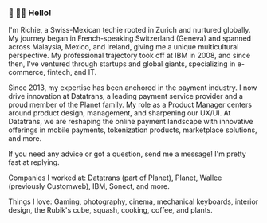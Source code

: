 ### 👀 🖖🏻 Hello!

I'm Richie, a Swiss-Mexican techie rooted in Zurich and nurtured globally. My journey began in French-speaking Switzerland (Geneva) and spanned across Malaysia, Mexico, and Ireland, giving me a unique multicultural perspective. My professional trajectory took off at IBM in 2008, and since then, I've ventured through startups and global giants, specializing in e-commerce, fintech, and IT.

Since 2013, my expertise has been anchored in the payment industry. I now drive innovation at Datatrans, a leading payment service provider and a proud member of the Planet family. My role as a Product Manager centers around product design, management, and sharpening our UX/UI. At Datatrans, we are reshaping the online payment landscape with innovative offerings in mobile payments, tokenization products, marketplace solutions, and more.

If you need any advice or got a question, send me a message! I'm pretty fast at replying.

Companies I worked at: Datatrans (part of Planet), Planet, Wallee (previously Customweb), IBM, Sonect, and more.

Things I love: Gaming, photography, cinema, mechanical keyboards, interior design, the Rubik's cube, squash, cooking, coffee, and plants.
